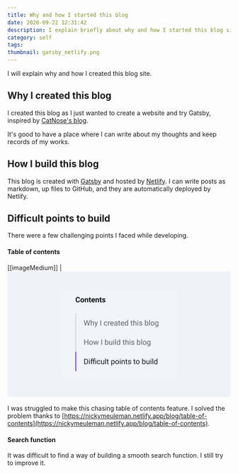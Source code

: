 ```yaml
---
title: Why and how I started this blog
date: 2020-09-22 12:31:42
description: I explain briefly about why and how I started this blog site.
category: self
tags: 
thumbnail: gatsby_netlify.png
---
```

I will explain why and how I created this blog site.
## Why I created this blog

I created this blog as I just wanted to create a website and try Gatsby, inspired by [CatNose's blog](https://catnose99.com/).

It's good to have a place where I can write about my thoughts and keep records of my works.

## How I build this blog

This blog is created with [Gatsby](https://www.gatsbyjs.com/) and hosted by [Netlify](https://www.netlify.com/).
I can write posts as markdown, up files to GitHub, and they are automatically deployed by Netlify.

## Difficult points to build
There were a few challenging points I faced while developing.
#### Table of contents
[[imageMedium]]
| ![table of contents](./table-of-content.png)

I was struggled to make this chasing table of contents feature.
I solved the problem thanks to [https://nickymeuleman.netlify.app/blog/table-of-contents](https://nickymeuleman.netlify.app/blog/table-of-contents).

#### Search function
It was difficult to find a way of building a smooth search function. I still try to improve it.